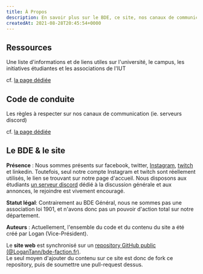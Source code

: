 ```yaml
---
title: À Propos
description: En savoir plus sur le BDE, ce site, nos canaux de communication...
createdAt: 2021-08-28T20:45:54+0000
---
```


## Ressources

Une liste d'informations et de liens utiles sur l'université, le campus, les initiatives étudiantes et les associations de l'IUT

cf. [la page dédiée](/articles/about/ressources)


## Code de conduite

Les règles à respecter sur nos canaux de communication (ie. serveurs discord)

cf. [la page dédiée](/articles/about/coc)

## Le BDE & le site


**Présence** : Nous sommes présents sur facebook, twitter, [Instagram](https://www.instagram.com/bde.faction/), [twitch](https://www.twitch.tv/bde_faction) et linkedin. Toutefois, seul notre compte Instagram et twitch sont réellement utilisés, le lien se trouvant sur notre page d'accueil. Nous disposons aux étudiants [un serveur discord](https://discord.gg/6XPHk23) dédié à la discussion générale et aux annonces, le rejoindre est vivement encouragé.

**Statut légal**: Contrairement au BDE Général, nous ne sommes pas une association loi 1901, et n'avons donc pas un pouvoir d'action total sur notre département. 

**Auteurs** : Actuellement, l'ensemble du code et du contenu du site a été créé par Logan (Vice-Président).

Le **site web** est synchronisé sur un [repository GitHub public (@LoganTann/bde-faction.fr)](https://github.com/LoganTann/bde-faction.fr).  
Le seul moyen d'ajouter du contenu sur ce site est donc de fork ce repository, puis de soumettre une pull-request dessus. 
